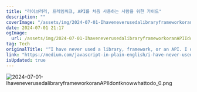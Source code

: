 ```yaml
---
title: "라이브러리, 프레임워크, API를 처음 사용하는 사람을 위한 가이드"
description: ""
coverImage: "/assets/img/2024-07-01-IhaveneverusedalibraryframeworkoranAPIIdontknowwhattodo_0.png"
date: 2024-07-01 21:17
ogImage: 
  url: /assets/img/2024-07-01-IhaveneverusedalibraryframeworkoranAPIIdontknowwhattodo_0.png
tag: Tech
originalTitle: "“I have never used a library, framework, or an API. I don’t know what to do.”"
link: "https://medium.com/javascript-in-plain-english/i-have-never-used-a-library-framework-or-an-api-i-dont-know-what-to-do-8f483a5806d1"
isUpdated: true
---
```






![2024-07-01-IhaveneverusedalibraryframeworkoranAPIIdontknowwhattodo_0.png](/assets/img/2024-07-01-IhaveneverusedalibraryframeworkoranAPIIdontknowwhattodo_0.png)


